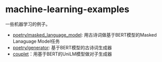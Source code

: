 # machine-learning-examples
一些机器学习的例子。

- [poetry/masked_language_model](https://github.com/gaolichen/machine-learning-examples/tree/main/poetry/generator): 用古诗词做基于BERT模型的Masked Lanaguage Model任务
- [poetry/generator](https://github.com/gaolichen/machine-learning-examples/tree/main/poetry/generator): 基于BERT模型的古诗词生成器
- [couplet](https://github.com/gaolichen/machine-learning-examples/tree/main/couplet)：用基于BERT的UniLM模型做对子生成器

